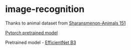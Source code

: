 # image-recognition

Thanks to animal dataset from [Sharansmenon-Animals 151](https://www.kaggle.com/datasets/sharansmenon/animals141)

[Pytorch pretrained model](https://pytorch.org/vision/main/models.html)

Pretrained model - [EfficientNet B3](https://pytorch.org/vision/main/models/generated/torchvision.models.efficientnet_b3.html#torchvision.models.EfficientNet_B3_Weights)

